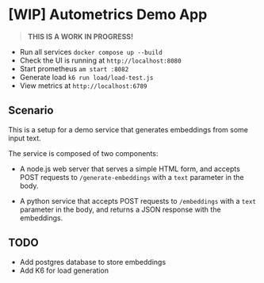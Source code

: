 # [WIP] Autometrics Demo App

> **THIS IS A WORK IN PROGRESS!**

- Run all services `docker compose up --build`
- Check the UI is running at `http://localhost:8080`
- Start prometheus `am start :8082`
- Generate load `k6 run load/load-test.js`
- View metrics at `http://localhost:6789`

## Scenario

This is a setup for a demo service that generates embeddings from some input text.

The service is composed of two components:

- A node.js web server that serves a simple HTML form, and accepts POST requests to `/generate-embeddings` with a `text` parameter in the body.

- A python service that accepts POST requests to `/embeddings` with a `text` parameter in the body, and returns a JSON response with the embeddings.



## TODO

- Add postgres database to store embeddings
- Add K6 for load generation